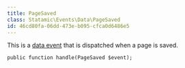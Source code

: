 ```yaml
---
title: PageSaved
class: Statamic\Events\Data\PageSaved
id: 46cd80fa-06dd-473e-b095-cfca0d6486e5
---
```

This is a [data event](/addons/events/#data-events) that is dispatched when a page is saved.

```
public function handle(PageSaved $event);
```
